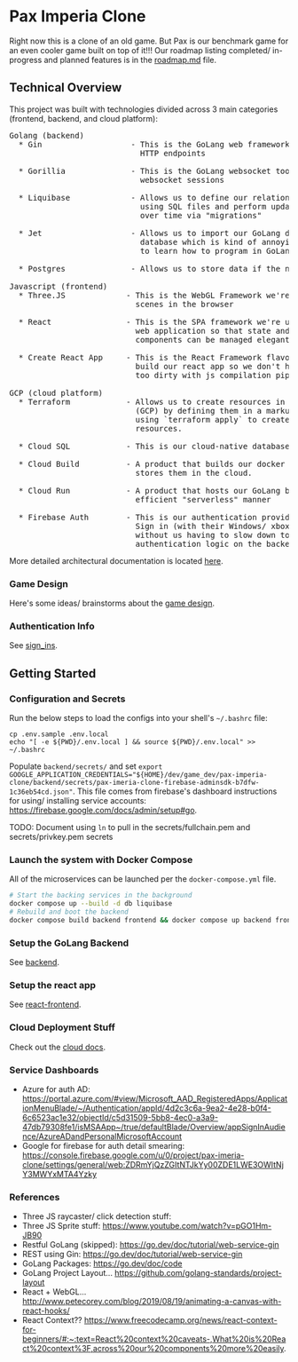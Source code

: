 # Pax Imperia Clone

Right now this is a clone of an old game.  But Pax is our benchmark game for an even cooler game built on top of it!!!  Our roadmap listing completed/ in-progress and planned features is in the [roadmap.md](roadmap.mp) file.

## Technical Overview

This project was built with technologies divided across 3 main categories (frontend, backend, and cloud platform):

<pre>
Golang (backend)
  * Gin                   - This is the GoLang web framework we're using for all
                            HTTP endpoints

  * Gorillia              - This is the GoLang websocket toolkit we're using for
                            websocket sessions

  * Liquibase             - Allows us to define our relational database scheme
                            using SQL files and perform updates to our database
                            over time via "migrations"

  * Jet                   - Allows us to import our GoLang data models from the
                            database which is kind of annoying really if we want
                            to learn how to program in GoLang.

  * Postgres              - Allows us to store data if the need should arise...

Javascript (frontend)
  * Three.JS             - This is the WebGL Framework we're using to render 3D
                           scenes in the browser

  * React                - This is the SPA framework we're using to build our
                           web application so that state and game rendering
                           components can be managed elegantly (work forced me).

  * Create React App     - This is the React Framework flavor we're using to
                           build our react app so we don't have to get our hands
                           too dirty with js compilation pipelines.

GCP (cloud platform)
  * Terraform            - Allows us to create resources in the cloud
                           (GCP) by defining them in a markup language and
                           using `terraform apply` to create/ delete cloud
                           resources.

  * Cloud SQL            - This is our cloud-native database product from GCP

  * Cloud Build          - A product that builds our docker containers and
                           stores them in the cloud.

  * Cloud Run            - A product that hosts our GoLang backend in a very
                           efficient "serverless" manner

  * Firebase Auth        - This is our authentication provider allowing users to
                           Sign in (with their Windows/ xbox accounts currently)
                           without us having to slow down to deal with much
                           authentication logic on the backend.
</pre>

More detailed architectural documentation is located [here](docs/architectural_diagrams.md).

### Game Design
Here's some ideas/ brainstorms about the [game design](docs/game_design.md).

### Authentication Info
See [sign_ins](docs/sign_ins.md).

## Getting Started

### Configuration and Secrets
Run the below steps to load the configs into your shell's `~/.bashrc` file:

```
cp .env.sample .env.local
echo "[ -e ${PWD}/.env.local ] && source ${PWD}/.env.local" >> ~/.bashrc
```

Populate `backend/secrets/` and set `export GOOGLE_APPLICATION_CREDENTIALS="${HOME}/dev/game_dev/pax-imperia-clone/backend/secrets/pax-imeria-clone-firebase-adminsdk-b7dfw-1c36eb54cd.json"`.  This file comes from firebase's dashboard instructions for using/ installing service accounts: https://firebase.google.com/docs/admin/setup#go.

TODO: Document using `ln` to pull in the secrets/fullchain.pem and secrets/privkey.pem secrets

### Launch the system with Docker Compose
All of the microservices can be launched per the `docker-compose.yml` file.

```bash
# Start the backing services in the background
docker compose up --build -d db liquibase
# Rebuild and boot the backend
docker compose build backend frontend && docker compose up backend frontend
```

### Setup the GoLang Backend
See [backend](backend/README.md).

### Setup the react app
See [react-frontend](react-frontend/README.md).

### Cloud Deployment Stuff
Check out the [cloud docs](cloud_infrastructure/README.md).

### Service Dashboards
- Azure for auth AD:  https://portal.azure.com/#view/Microsoft_AAD_RegisteredApps/ApplicationMenuBlade/~/Authentication/appId/4d2c3c6a-9ea2-4e28-b0f4-6c6523ac1e32/objectId/c5d31509-5bb8-4ec0-a3a9-47db79308fe1/isMSAApp~/true/defaultBlade/Overview/appSignInAudience/AzureADandPersonalMicrosoftAccount
- Google for firebase for auth detail smearing:  https://console.firebase.google.com/u/0/project/pax-imeria-clone/settings/general/web:ZDRmYjQzZGItNTJkYy00ZDE1LWE3OWItNjY3MWYxMTA4Yzky

### References

- Three JS raycaster/ click detection stuff:
- Three JS Sprite stuff:  https://www.youtube.com/watch?v=pGO1Hm-JB90
- Restful GoLang (skipped):  https://go.dev/doc/tutorial/web-service-gin
- REST using Gin:  https://go.dev/doc/tutorial/web-service-gin
- GoLang Packages: https://go.dev/doc/code
- GoLang Project Layout... https://github.com/golang-standards/project-layout
- React + WebGL... http://www.petecorey.com/blog/2019/08/19/animating-a-canvas-with-react-hooks/
- React Context?? https://www.freecodecamp.org/news/react-context-for-beginners/#:~:text=React%20context%20caveats-,What%20is%20React%20context%3F,across%20our%20components%20more%20easily.
